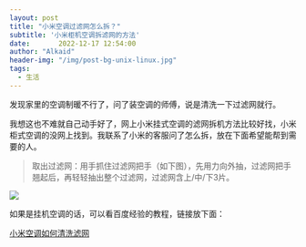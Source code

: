 ```yaml
---
layout: post
title: "小米空调过滤网怎么拆？"
subtitle: '小米柜机空调拆滤网的方法'
date:       2022-12-17 12:54:00
author: "Alkaid"
header-img: "/img/post-bg-unix-linux.jpg"
tags:
  - 生活
---
```


发现家里的空调制暖不行了，问了装空调的师傅，说是清洗一下过滤网就行。

我想这也不难就自己动手好了，网上小米挂式空调的滤网拆机方法比较好找，小米柜式空调的没网上找到。我联系了小米的客服问了怎么拆，放在下面希望能帮到需要的人。

> 取出过滤网：用手抓住过滤网把手（如下图），先用力向外抽，过滤网把手翘起后，再轻轻抽出整个过滤网，过滤网含上/中/下3片。

![](https://p.ipic.vip/xaw3eo.PNG)

如果是挂机空调的话，可以看百度经验的教程，链接放下面：

[小米空调如何清洗滤网](https://jingyan.baidu.com/article/c33e3f4858a976ab14cbb51a.html)
